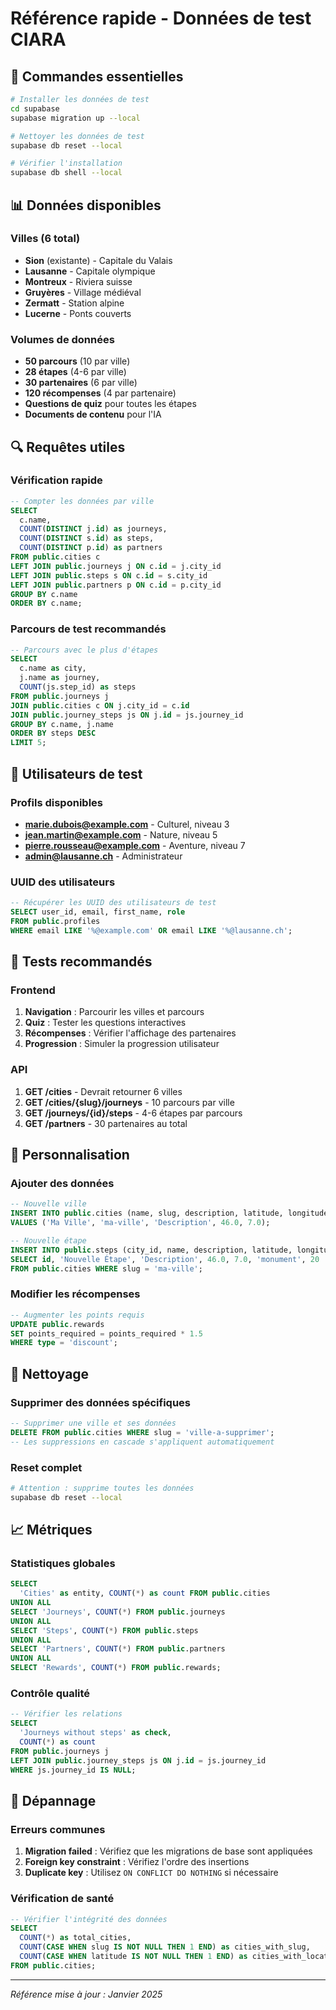 # Référence rapide - Données de test CIARA

## 🚀 Commandes essentielles

```bash
# Installer les données de test
cd supabase
supabase migration up --local

# Nettoyer les données de test
supabase db reset --local

# Vérifier l'installation
supabase db shell --local
```

## 📊 Données disponibles

### Villes (6 total)
- **Sion** (existante) - Capitale du Valais
- **Lausanne** - Capitale olympique
- **Montreux** - Riviera suisse
- **Gruyères** - Village médiéval
- **Zermatt** - Station alpine
- **Lucerne** - Ponts couverts

### Volumes de données
- **50 parcours** (10 par ville)
- **28 étapes** (4-6 par ville)
- **30 partenaires** (6 par ville)
- **120 récompenses** (4 par partenaire)
- **Questions de quiz** pour toutes les étapes
- **Documents de contenu** pour l'IA

## 🔍 Requêtes utiles

### Vérification rapide
```sql
-- Compter les données par ville
SELECT 
  c.name,
  COUNT(DISTINCT j.id) as journeys,
  COUNT(DISTINCT s.id) as steps,
  COUNT(DISTINCT p.id) as partners
FROM public.cities c
LEFT JOIN public.journeys j ON c.id = j.city_id
LEFT JOIN public.steps s ON c.id = s.city_id
LEFT JOIN public.partners p ON c.id = p.city_id
GROUP BY c.name
ORDER BY c.name;
```

### Parcours de test recommandés
```sql
-- Parcours avec le plus d'étapes
SELECT 
  c.name as city,
  j.name as journey,
  COUNT(js.step_id) as steps
FROM public.journeys j
JOIN public.cities c ON j.city_id = c.id
JOIN public.journey_steps js ON j.id = js.journey_id
GROUP BY c.name, j.name
ORDER BY steps DESC
LIMIT 5;
```

## 👥 Utilisateurs de test

### Profils disponibles
- **marie.dubois@example.com** - Culturel, niveau 3
- **jean.martin@example.com** - Nature, niveau 5
- **pierre.rousseau@example.com** - Aventure, niveau 7
- **admin@lausanne.ch** - Administrateur

### UUID des utilisateurs
```sql
-- Récupérer les UUID des utilisateurs de test
SELECT user_id, email, first_name, role 
FROM public.profiles 
WHERE email LIKE '%@example.com' OR email LIKE '%@lausanne.ch';
```

## 🎯 Tests recommandés

### Frontend
1. **Navigation** : Parcourir les villes et parcours
2. **Quiz** : Tester les questions interactives
3. **Récompenses** : Vérifier l'affichage des partenaires
4. **Progression** : Simuler la progression utilisateur

### API
1. **GET /cities** - Devrait retourner 6 villes
2. **GET /cities/{slug}/journeys** - 10 parcours par ville
3. **GET /journeys/{id}/steps** - 4-6 étapes par parcours
4. **GET /partners** - 30 partenaires au total

## 🔧 Personnalisation

### Ajouter des données
```sql
-- Nouvelle ville
INSERT INTO public.cities (name, slug, description, latitude, longitude)
VALUES ('Ma Ville', 'ma-ville', 'Description', 46.0, 7.0);

-- Nouvelle étape
INSERT INTO public.steps (city_id, name, description, latitude, longitude, type, points_awarded)
SELECT id, 'Nouvelle Étape', 'Description', 46.0, 7.0, 'monument', 20
FROM public.cities WHERE slug = 'ma-ville';
```

### Modifier les récompenses
```sql
-- Augmenter les points requis
UPDATE public.rewards 
SET points_required = points_required * 1.5
WHERE type = 'discount';
```

## 🧹 Nettoyage

### Supprimer des données spécifiques
```sql
-- Supprimer une ville et ses données
DELETE FROM public.cities WHERE slug = 'ville-a-supprimer';
-- Les suppressions en cascade s'appliquent automatiquement
```

### Reset complet
```bash
# Attention : supprime toutes les données
supabase db reset --local
```

## 📈 Métriques

### Statistiques globales
```sql
SELECT 
  'Cities' as entity, COUNT(*) as count FROM public.cities
UNION ALL
SELECT 'Journeys', COUNT(*) FROM public.journeys
UNION ALL
SELECT 'Steps', COUNT(*) FROM public.steps
UNION ALL
SELECT 'Partners', COUNT(*) FROM public.partners
UNION ALL
SELECT 'Rewards', COUNT(*) FROM public.rewards;
```

### Contrôle qualité
```sql
-- Vérifier les relations
SELECT 
  'Journeys without steps' as check,
  COUNT(*) as count
FROM public.journeys j
LEFT JOIN public.journey_steps js ON j.id = js.journey_id
WHERE js.journey_id IS NULL;
```

## 🚨 Dépannage

### Erreurs communes
1. **Migration failed** : Vérifiez que les migrations de base sont appliquées
2. **Foreign key constraint** : Vérifiez l'ordre des insertions
3. **Duplicate key** : Utilisez `ON CONFLICT DO NOTHING` si nécessaire

### Vérification de santé
```sql
-- Vérifier l'intégrité des données
SELECT 
  COUNT(*) as total_cities,
  COUNT(CASE WHEN slug IS NOT NULL THEN 1 END) as cities_with_slug,
  COUNT(CASE WHEN latitude IS NOT NULL THEN 1 END) as cities_with_location
FROM public.cities;
```

---

*Référence mise à jour : Janvier 2025*